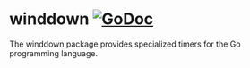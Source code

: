 winddown [![GoDoc](https://godoc.org/github.com/gentlemanautomaton/winddown?status.svg)](https://godoc.org/github.com/gentlemanautomaton/winddown)
====

The winddown package provides specialized timers for the Go programming
language.
